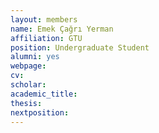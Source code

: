 ```yaml
---
layout: members
name: Emek Çağrı Yerman
affiliation: GTU
position: Undergraduate Student
alumni: yes
webpage:
cv:
scholar:
academic_title:
thesis:
nextposition:
---
```

